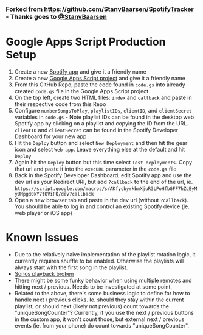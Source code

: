 ### Forked from https://github.com/StanvBaarsen/SpotifyTracker - Thanks goes to [@StanvBaarsen](https://github.com/StanvBaarsen)

# Google Apps Script Production Setup
1. Create a new [Spotify app](https://developer.spotify.com/dashboard/applications/) and give it a friendly name
1. Create a new [Google Apps Script project](https://script.google.com/home/projects/create) and give it a friendly name
1. From this GitHub Repo, paste the code found in  `code.gs` into already created `code.gs` file in the Google Apps Script project
1. On the top left, create two HTML files: `index` and `callback` and paste in their respective code from this Repo
1. Configure `numberSongsToPlay`, `playlistIDs`, `clientID`, and `clientSecret` variables in `code.gs` - Note playlist IDs can be found in the desktop web Spotify app by clicking on a playlist and copying the ID from the URL. `clientID` and `clientSecret` can be found in the Spotify Developer Dashboard for your new app
1. Hit the `Deploy` button and select `New Deployment` and then hit the gear icon and select `Web app`. Leave everything else at the default and hit `Deploy`
1. Again hit the `Deploy` button but this time select `Test deployments`. Copy that url and paste it into the `execURL` parameter in the `code.gs` file
1. Back in the Spotify Developer Dashboard, edit Spotify app and use the dev url as your Redirect URI, but add `?callback` to the end of the url, ie. `https://script.google.com/macros/s/AKfycbyrkbmXjuR3LPoHfbGFF7hZqEyMyUMpgd0kY7tOViFQ/dev?callback`
1. Open a new browser tab and paste in the dev url (without `?callback`). You should be able to log in and control an existing Spotify device (ie. web player or iOS app)

# Known Issues
- Due to the relatively naive implementation of the playlist rotation logic, it currently requires shuffle to be enabled. Otherwise the playlists will always start with the first song in the playlist.
- [Sonos playback broken](https://community.spotify.com/t5/Spotify-for-Developers/Sonos-speakers-not-showing-in-GET-player-devices/td-p/5175462)
- There might be some funky behavior when using multiple remotes and hitting next / previous. Needs to be investigated at some point. 
- Related to the above, there's some business logic to define for how to handle next / previous clicks. Ie. should they stay within the current playlist, or should next (likely not previous) count towards the "uniqueSongCounter"? Currently, if you use the next / previous buttons in the custom app, it won't count those, but external next / previous events (ie. from your phone) do count towards "uniqueSongCounter".
